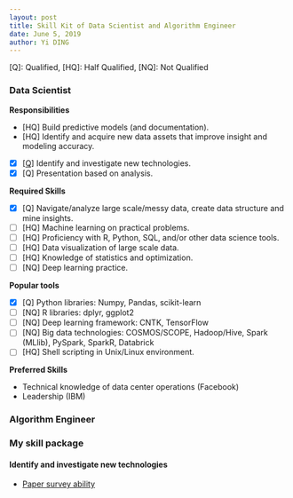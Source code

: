 ```yaml
---
layout: post
title: Skill Kit of Data Scientist and Algorithm Engineer
date: June 5, 2019
author: Yi DING
---
```


[Q]: Qualified, [HQ]: Half Qualified, [NQ]: Not Qualified

### Data Scientist

**Responsibilities**

* [HQ] Build predictive models (and documentation).
* [HQ] Identify and acquire new data assets that improve insight and modeling accuracy.
* [x] [[Q]](#identify-and-investigate-new-technologies) Identify and investigate new technologies.
* [x] [Q] Presentation based on analysis.

**Required Skills**

- [x] [Q] Navigate/analyze large scale/messy data, create data structure and mine insights.
- [ ] [HQ] Machine learning on practical problems.
- [ ] [HQ] Proficiency with R, Python, SQL, and/or other data science tools.
- [ ] [HQ] Data visualization of large scale data.
- [ ] [HQ] Knowledge of statistics and optimization.
- [ ] [NQ] Deep learning practice.

**Popular tools**

* [x] [Q] Python libraries: Numpy, Pandas, scikit-learn
* [ ] [NQ] R libraries: dplyr, ggplot2
* [ ] [NQ] Deep learning framework: CNTK, TensorFlow
* [ ] [NQ] Big data technologies: COSMOS/SCOPE, Hadoop/Hive, Spark (MLlib), PySpark, SparkR, Databrick
* [ ] [HQ] Shell scripting in Unix/Linux environment.

**Preferred Skills**

- Technical knowledge of data center operations (Facebook)
- Leadership (IBM)



### Algorithm Engineer





### My skill package

#### Identify and investigate new technologies

* [Paper survey ability](https://dymodi.github.io/Research/Literature-Survey)